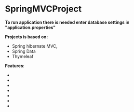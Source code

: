 # SpringMVCProject

**To run application there is needed enter database settings in "application.properties"** 

**Projects is based on:**
 - Spring hibernate MVC,
 - Spring Data
 - Thymeleaf

**Features:**

 - 
 - 
 - 
 - 
 - 
 - 
 - 
